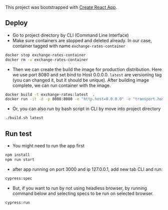 
This project was bootstrapped with [Create React App](https://github.com/facebook/create-react-app).

## Deploy

* Go to project directory by CLI (Command Line Interface)
* Make sure containers are stopped and deleted already. In our case, container tagged with name `exchange-rates-container`
```bash
docker stop exchange-rates-container
docker rm -v exchange-rates-container
```
* Then we can create the build the image for production distribution. Here we use port 8080 and set bind to Host 0.0.0.0. `latest` are versioning tag (you can changed it, but it should be unique).  After building image complete, we can run container with the image.
```bash
docker build -t exchange-rates:latest  . 
docker run -it -d -p 8080:8080 -e "http.host=0.0.0.0" -e "transport.host=127.0.0.1" --name exchange-rates-container exchange-rates:latest
```
* Or, you can also run by bash script in CLI by move into project directory
```bash
./build.sh latest
```
## Run test
* You might need to run the app first
```bash
npm install
npm run start
```
* after app running on port 3000 and ip 127.0.0.1, add new tab CLI and run:
```bash
cypress:spec
```
* But, if you want to run by not using headless browser, by running command below and selecting specs to be run on selected browser.
```bash
cypress:run
```

